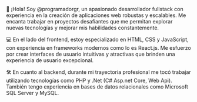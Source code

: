 👋 ¡Hola! Soy @programadorgr, un apasionado desarrollador fullstack con experiencia en la creación de aplicaciones web robustas y escalables. Me encanta trabajar en proyectos desafiantes que me permitan explorar nuevas tecnologías y mejorar mis habilidades constantemente.

💻 En el lado del frontend, estoy especializado en HTML, CSS y JavaScript, con experiencia en frameworks modernos como lo es React.js. Me esfuerzo por crear interfaces de usuario intuitivas y atractivas que brinden una experiencia de usuario excepcional.

🛠️ En cuanto al backend, durante mi trayectoria profesional me tocó trabajar utilizando tecnologías como PHP y .Net (C# Asp.net Core, Web Api). También tengo experiencia en bases de datos relacionales como Microsoft SQL Server y MySQL.

<!---
programadorgr/programadorgr is a ✨ special ✨ repository because its `README.md` (this file) appears on your GitHub profile.
You can click the Preview link to take a look at your changes.
--->
